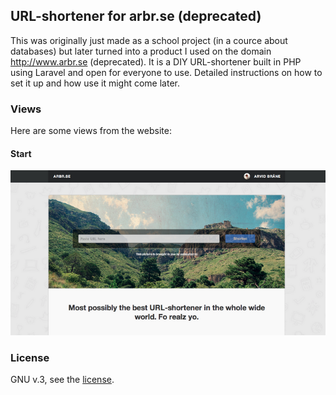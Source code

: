 ## URL-shortener for arbr.se (deprecated)
This was originally just made as a school project (in a cource about databases) but later turned into a product I used on the domain http://www.arbr.se (deprecated). It is a DIY URL-shortener built in PHP using Laravel and open for everyone to use. Detailed instructions on how to set it up and how use it might come later.

### Views
Here are some views from the website:
#### Start
![asda](https://github.com/Kodagrux/URL-shortener/blob/master/start.png)

### License
GNU v.3, see the [license](https://github.com/Kodagrux/URL-shortener/blob/master/LICENSE.txt). 